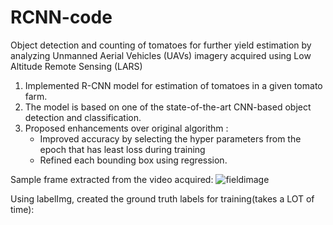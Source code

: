 # RCNN-code

Object detection and counting of tomatoes for further yield estimation by analyzing Unmanned Aerial Vehicles (UAVs) imagery acquired using Low Altitude Remote Sensing (LARS) 
1. Implemented R-CNN model for estimation of tomatoes in a given tomato farm. 
2. The model is based on one of the state-of-the-art CNN-based object detection and classification.
3. Proposed enhancements over original algorithm :
    - Improved accuracy by selecting the hyper parameters from the epoch that has least loss during training
    - Refined each bounding box using regression.

Sample frame extracted from the video acquired:
![fieldimage](https://user-images.githubusercontent.com/60587239/81495671-feb50700-927f-11ea-8fab-0cd903c59247.jpg)

Using labelImg, created the ground truth labels for training(takes a LOT of time):

    
